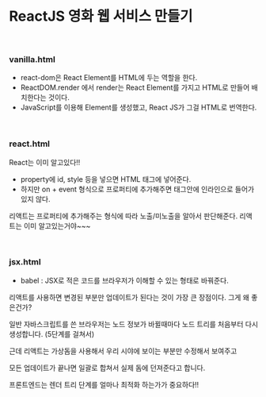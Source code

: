 # ReactJS 영화 웹 서비스 만들기

<br>

### vanilla.html

- react-dom은 React Element를 HTML에 두는 역할을 한다.
- ReactDOM.render 에서 render는 React Element를 가지고 HTML로 만들어 배치한다는 것이다.
- JavaScript를 이용해 Element를 생성했고, React JS가 그걸 HTML로 번역한다.

<br>

### react.html

React는 이미 알고있다!!

- property에 id, style 등을 넣으면 HTML 태그에 넣어준다.
- 하지만 on + event 형식으로 프로퍼티에 추가해주면 태그안에 인라인으로 들어가 있지 않다.

리액트는 프로퍼티에 추가해주는 형식에 따라 노출/미노출을 알아서 판단해준다. 리액트는 이미 알고있는거야~~~

<br>

### jsx.html

- babel : JSX로 적은 코드를 브라우저가 이해할 수 있는 형태로 바꿔준다.

리액트를 사용하면 변경된 부분만 업데이트가 된다는 것이 가장 큰 장점이다. 그게 왜 좋은건가?

일반 자바스크립트를 쓴 브라우저는 노드 정보가 바뀔때마다 노드 트리를 처음부터 다시 생성합니다. (5단계를 걸쳐서)

근데 리액트는 가상돔을 사용해서 우리 시야에 보이는 부분만 수정해서 보여주고

모든 업데이트가 끝나면 일괄로 합쳐서 실제 돔에 던져준다고 합니다.

프론트엔드는 렌더 트리 단계를 얼마나 최적화 하는가가 중요하다!!
